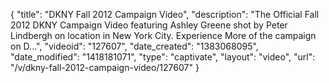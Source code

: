 {
    "title": "DKNY Fall 2012 Campaign Video",
    "description": "The Official Fall 2012 DKNY Campaign Video featuring Ashley Greene shot by Peter Lindbergh on location in New York City. Experience More of the campaign on D...",
    "videoid": "127607",
    "date_created": "1383068095",
    "date_modified": "1418181071",
    "type": "captivate",
    "layout": "video",
    "url": "\/v\/dkny-fall-2012-campaign-video\/127607"
}